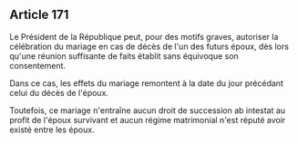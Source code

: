 Article 171
----
Le Président de la République peut, pour des motifs graves, autoriser la
célébration du mariage en cas de décès de l'un des futurs époux, dès lors qu'une
réunion suffisante de faits établit sans équivoque son consentement.

Dans ce cas, les effets du mariage remontent à la date du jour précédant celui
du décès de l'époux.

Toutefois, ce mariage n'entraîne aucun droit de succession ab intestat au profit
de l'époux survivant et aucun régime matrimonial n'est réputé avoir existé entre
les époux.
